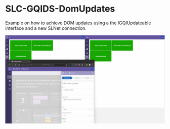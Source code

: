 # SLC-GQIDS-DomUpdates

Example on how to achieve DOM updates using a the IGQIUpdateable interface and a new SLNet connection.

![Update example](./Images/GQI-Updates.gif)

